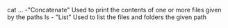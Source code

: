 cat <path1> <path2> ... -"Concatenate" Used to print the contents of one or more files given by the paths
ls <path> - "List" Used to list the files and folders the given path
